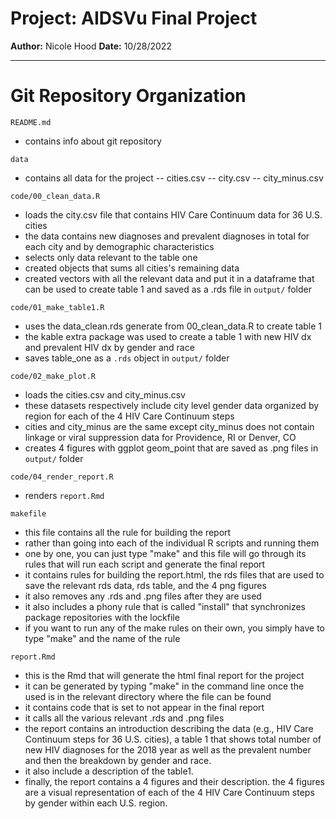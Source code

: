 # Project: AIDSVu Final Project

**Author:** Nicole Hood
**Date:** 10/28/2022

------------------------

# Git Repository Organization

`README.md`
- contains info about git repository

`data`
- contains all data for the project
-- cities.csv
-- city.csv
-- city_minus.csv

`code/00_clean_data.R`
- loads the city.csv file that contains HIV Care Continuum data for 36 U.S. cities
- the data contains new diagnoses and prevalent diagnoses in total for each city and by demographic characteristics
- selects only data relevant to the table one 
- created objects that sums all cities's remaining data
- created vectors with all the relevant data and put it in a dataframe that can 
  be used to create table 1 and saved as a .rds file in `output/` folder

`code/01_make_table1.R`
- uses the data_clean.rds generate from 00_clean_data.R to create table 1
- the kable extra package was used to create a table 1 with new HIV dx
  and prevalent HIV dx by gender and race
- saves table_one as a `.rds` object in `output/` folder

`code/02_make_plot.R`
- loads the cities.csv and city_minus.csv
- these datasets respectively include city level gender data organized by region
  for each of the 4 HIV Care Continuum steps
- cities and city_minus are the same except city_minus does not contain
  linkage or viral suppression data for Providence, RI or Denver, CO
- creates 4 figures with ggplot geom_point that are saved as .png files 
  in `output/` folder

`code/04_render_report.R`
- renders `report.Rmd`

`makefile`
- this file contains all the rule for building the report
- rather than going into each of the individual R scripts and running them 
- one by one, you can just type "make" and this file will go through its
  rules that will run each script and generate the final report
- it contains rules for building the report.html, the rds files that 
  are used to save the relevant rds data, rds table, and the 4 png figures
- it also removes any .rds and .png files after they are used
- it also includes a phony rule that is called "install" that synchronizes package repositories with the lockfile
- if you want to run any of the make rules on their own, you simply have to type "make" and the name of the rule

`report.Rmd`
- this is the Rmd that will generate the html final report for the project
- it can be generated by typing "make" in the command line once the used
  is in the relevant directory where the file can be found
- it contains code that is set to not appear in the final report
- it calls all the various relevant .rds and .png files 
- the report contains an introduction describing the data (e.g., HIV Care Continuum
   steps for 36 U.S. cities), a table 1 that shows total number of new HIV diagnoses
   for the 2018 year as well as the prevalent number and then the breakdown by gender and race.
- it also include a description of the table1.
- finally, the report contains a 4 figures and their description. the 4 figures
  are a visual representation of each of the 4 HIV Care Continuum steps by gender 
  within each U.S. region.






